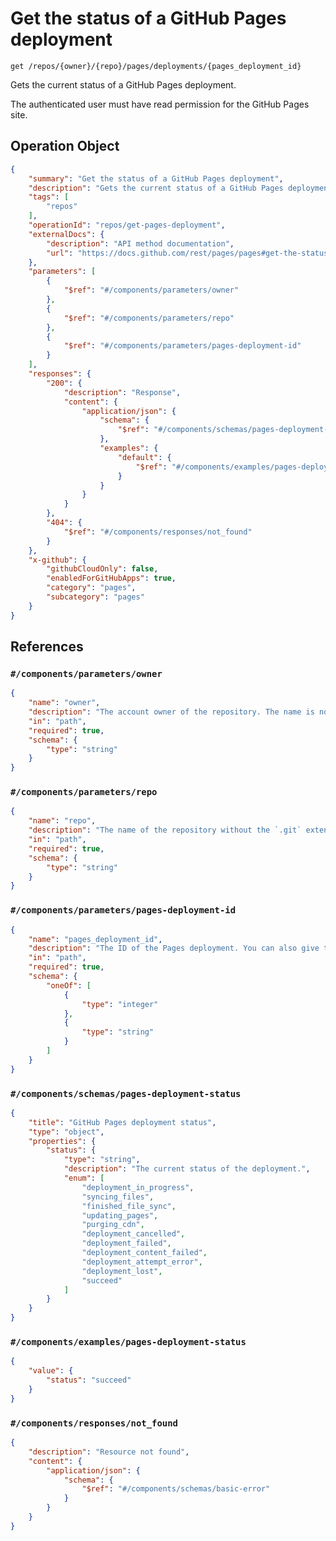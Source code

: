 # Get the status of a GitHub Pages deployment

`get /repos/{owner}/{repo}/pages/deployments/{pages_deployment_id}`

Gets the current status of a GitHub Pages deployment.

The authenticated user must have read permission for the GitHub Pages site.

## Operation Object

```json
{
    "summary": "Get the status of a GitHub Pages deployment",
    "description": "Gets the current status of a GitHub Pages deployment.\n\nThe authenticated user must have read permission for the GitHub Pages site.",
    "tags": [
        "repos"
    ],
    "operationId": "repos/get-pages-deployment",
    "externalDocs": {
        "description": "API method documentation",
        "url": "https://docs.github.com/rest/pages/pages#get-the-status-of-a-github-pages-deployment"
    },
    "parameters": [
        {
            "$ref": "#/components/parameters/owner"
        },
        {
            "$ref": "#/components/parameters/repo"
        },
        {
            "$ref": "#/components/parameters/pages-deployment-id"
        }
    ],
    "responses": {
        "200": {
            "description": "Response",
            "content": {
                "application/json": {
                    "schema": {
                        "$ref": "#/components/schemas/pages-deployment-status"
                    },
                    "examples": {
                        "default": {
                            "$ref": "#/components/examples/pages-deployment-status"
                        }
                    }
                }
            }
        },
        "404": {
            "$ref": "#/components/responses/not_found"
        }
    },
    "x-github": {
        "githubCloudOnly": false,
        "enabledForGitHubApps": true,
        "category": "pages",
        "subcategory": "pages"
    }
}
```

## References

### `#/components/parameters/owner`

```json
{
    "name": "owner",
    "description": "The account owner of the repository. The name is not case sensitive.",
    "in": "path",
    "required": true,
    "schema": {
        "type": "string"
    }
}
```

### `#/components/parameters/repo`

```json
{
    "name": "repo",
    "description": "The name of the repository without the `.git` extension. The name is not case sensitive.",
    "in": "path",
    "required": true,
    "schema": {
        "type": "string"
    }
}
```

### `#/components/parameters/pages-deployment-id`

```json
{
    "name": "pages_deployment_id",
    "description": "The ID of the Pages deployment. You can also give the commit SHA of the deployment.",
    "in": "path",
    "required": true,
    "schema": {
        "oneOf": [
            {
                "type": "integer"
            },
            {
                "type": "string"
            }
        ]
    }
}
```

### `#/components/schemas/pages-deployment-status`

```json
{
    "title": "GitHub Pages deployment status",
    "type": "object",
    "properties": {
        "status": {
            "type": "string",
            "description": "The current status of the deployment.",
            "enum": [
                "deployment_in_progress",
                "syncing_files",
                "finished_file_sync",
                "updating_pages",
                "purging_cdn",
                "deployment_cancelled",
                "deployment_failed",
                "deployment_content_failed",
                "deployment_attempt_error",
                "deployment_lost",
                "succeed"
            ]
        }
    }
}
```

### `#/components/examples/pages-deployment-status`

```json
{
    "value": {
        "status": "succeed"
    }
}
```

### `#/components/responses/not_found`

```json
{
    "description": "Resource not found",
    "content": {
        "application/json": {
            "schema": {
                "$ref": "#/components/schemas/basic-error"
            }
        }
    }
}
```